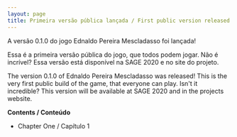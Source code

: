 ```yaml
---
layout: page
title: Primeira versão pública lançada / First public version released!
---
```


A versão 0.1.0 do jogo Ednaldo Pereira Mescladasso foi lançada! 


Essa é a primeira versão pública do jogo, que todos podem jogar. Não é incrível? Essa versão está disponível na SAGE 2020 e no site do projeto.

The version 0.1.0 of Ednaldo Pereira Mescladasso was released! This is the very first public build of the game, that everyone can play. Isn't it incredible? This version will be available at SAGE 2020 and in the projects website.

**Contents / Conteúdo**
* Chapter One / Capítulo 1